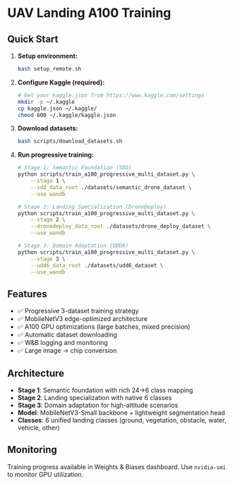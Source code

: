 # UAV Landing A100 Training

## Quick Start

1. **Setup environment:**
   ```bash
   bash setup_remote.sh
   ```

2. **Configure Kaggle (required):**
   ```bash
   # Get your kaggle.json from https://www.kaggle.com/settings
   mkdir -p ~/.kaggle
   cp kaggle.json ~/.kaggle/
   chmod 600 ~/.kaggle/kaggle.json
   ```

3. **Download datasets:**
   ```bash
   bash scripts/download_datasets.sh
   ```

4. **Run progressive training:**
   ```bash
   # Stage 1: Semantic Foundation (SDD)
   python scripts/train_a100_progressive_multi_dataset.py \
       --stage 1 \
       --sdd_data_root ./datasets/semantic_drone_dataset \
       --use_wandb

   # Stage 2: Landing Specialization (DroneDeploy)  
   python scripts/train_a100_progressive_multi_dataset.py \
       --stage 2 \
       --dronedeploy_data_root ./datasets/drone_deploy_dataset \
       --use_wandb

   # Stage 3: Domain Adaptation (UDD6)
   python scripts/train_a100_progressive_multi_dataset.py \
       --stage 3 \
       --udd6_data_root ./datasets/udd6_dataset \
       --use_wandb
   ```

## Features

- ✅ Progressive 3-dataset training strategy
- ✅ MobileNetV3 edge-optimized architecture  
- ✅ A100 GPU optimizations (large batches, mixed precision)
- ✅ Automatic dataset downloading
- ✅ W&B logging and monitoring
- ✅ Large image → chip conversion

## Architecture

- **Stage 1**: Semantic foundation with rich 24→6 class mapping
- **Stage 2**: Landing specialization with native 6 classes
- **Stage 3**: Domain adaptation for high-altitude scenarios
- **Model**: MobileNetV3-Small backbone + lightweight segmentation head
- **Classes**: 6 unified landing classes (ground, vegetation, obstacle, water, vehicle, other)

## Monitoring

Training progress available in Weights & Biases dashboard.
Use `nvidia-smi` to monitor GPU utilization.
